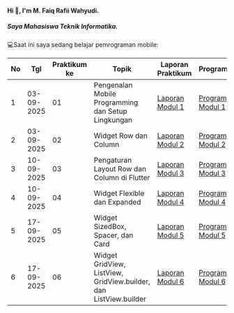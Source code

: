 #### Hi 👋, I'm M. Faiq Rafii Wahyudi. 
##### Saya Mahasiswa Teknik Informatika.

💻Saat ini saya sedang belajar pemrograman mobile:

| No  | Tgl  | Praktikum ke  | Topik  | Laporan Praktikum | Program |
| ------------ | ------------ | ------------ | ------------ | ------------ | ------------ | 
|  1 | 03-09-2025  | 01  | Pengenalan Mobile Programming dan Setup Lingkungan  | [Laporan Modul 1](https://drive.google.com/file/d/1l4fuXOwvw1DM5kWbzXE4Q-m7yXK0l8LK/view?usp=sharing) | [Program Modul 1](https://github.com/FaiqRafii/Praktikum-Mobile-Modul-1) |
|  2 | 03-09-2025  | 02  | Widget Row dan Column  | [Laporan Modul 2](https://drive.google.com/file/d/11tFn_y8oqZM-qLg59P-q5H6B81rbKTYK/view?usp=sharing)| [Program Modul 2](https://github.com/FaiqRafii/Praktikum-Mobile-Modul-2)|
|  3 | 10-09-2025  | 03  | Pengaturan Layout Row dan Column di Flutter  | [Laporan Modul 3](https://drive.google.com/file/d/1YLX19_E71xmIdjDtqez7DoEqdaCwsb04/view?usp=sharing)| [Program Modul 3](https://github.com/FaiqRafii/Praktikum-Mobile-Modul-3)|
|  4 | 10-09-2025  | 04  | Widget Flexible dan Expanded  | [Laporan Modul 4](https://drive.google.com/file/d/1QAEUOlt_98VmMtnffOGNooG-fquTnwhp/view?usp=sharing)| [Program Modul 4](https://github.com/FaiqRafii/Praktikum-Mobile-Modul-4)|
|  5 | 17-09-2025  | 05  | Widget SizedBox, Spacer, dan Card  | [Laporan Modul 5](https://drive.google.com/file/d/1N_iA8YurRE16_rJHCXlOFAmSyMXIJ-pp/view?usp=sharing)| [Program Modul 5](https://github.com/FaiqRafii/Praktikum-Mobile-Modul-5)|
|  6 | 17-09-2025  | 06  | Widget GridView, ListView, GridView.builder, dan ListView.builder  | [Laporan Modul 6](https://drive.google.com/file/d/1RNi0WLA0YyS3_Ld9Llatoyj9Sl-r0qx7/view?usp=sharing)| [Program Modul 6](https://github.com/FaiqRafii/Praktikum-Mobile-Modul-6)|
